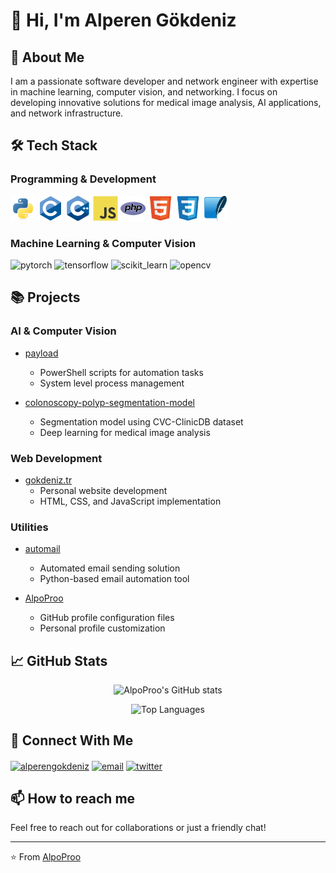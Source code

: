 # 👋 Hi, I'm Alperen Gökdeniz


## 🚀 About Me
I am a passionate software developer and network engineer with expertise in machine learning, computer vision, and networking. I focus on developing innovative solutions for medical image analysis, AI applications, and network infrastructure.

## 🛠️ Tech Stack
### Programming & Development
<p align="left">
<img src="https://raw.githubusercontent.com/devicons/devicon/master/icons/python/python-original.svg" alt="python" width="40" height="40"/>
<img src="https://raw.githubusercontent.com/devicons/devicon/master/icons/c/c-original.svg" alt="c" width="40" height="40"/>
<img src="https://raw.githubusercontent.com/devicons/devicon/master/icons/cplusplus/cplusplus-original.svg" alt="cplusplus" width="40" height="40"/>
<img src="https://raw.githubusercontent.com/devicons/devicon/master/icons/javascript/javascript-original.svg" alt="javascript" width="40" height="40"/>
<img src="https://raw.githubusercontent.com/devicons/devicon/master/icons/php/php-original.svg" alt="php" width="40" height="40"/>
<img src="https://raw.githubusercontent.com/devicons/devicon/master/icons/html5/html5-original.svg" alt="html5" width="40" height="40"/>
<img src="https://raw.githubusercontent.com/devicons/devicon/master/icons/css3/css3-original.svg" alt="css3" width="40" height="40"/>
<img src="https://raw.githubusercontent.com/devicons/devicon/master/icons/sqlite/sqlite-original.svg" alt="sqlite" width="40" height="40"/>
</p>

### Machine Learning & Computer Vision
<p align="left">
<img src="https://www.vectorlogo.zone/logos/pytorch/pytorch-icon.svg" alt="pytorch" width="40" height="40"/>
<img src="https://www.vectorlogo.zone/logos/tensorflow/tensorflow-icon.svg" alt="tensorflow" width="40" height="40"/>
<img src="https://upload.wikimedia.org/wikipedia/commons/0/05/Scikit_learn_logo_small.svg" alt="scikit_learn" width="40" height="40"/>
<img src="https://www.vectorlogo.zone/logos/opencv/opencv-icon.svg" alt="opencv" width="40" height="40"/>
</p>


## 📚 Projects
### AI & Computer Vision
- [payload](https://github.com/AlpoProo/payload)
  - PowerShell scripts for automation tasks
  - System level process management

- [colonoscopy-polyp-segmentation-model](https://github.com/AlpoProo/colonoscopy-polyp-segmentation-model)
  - Segmentation model using CVC-ClinicDB dataset
  - Deep learning for medical image analysis

### Web Development
- [gokdeniz.tr](https://github.com/AlpoProo/gokdeniz.tr)
  - Personal website development
  - HTML, CSS, and JavaScript implementation

### Utilities
- [automail](https://github.com/AlpoProo/automail)
  - Automated email sending solution
  - Python-based email automation tool

- [AlpoProo](https://github.com/AlpoProo/AlpoProo)
  - GitHub profile configuration files
  - Personal profile customization


## 📈 GitHub Stats
<p align="center">
<img src="https://github-readme-stats.vercel.app/api?username=AlpoProo&show_icons=true&theme=radical" alt="AlpoProo's GitHub stats" />
</p>
<p align="center">
<img src="https://github-readme-stats.vercel.app/api/top-langs/?username=AlpoProo&layout=compact&theme=radical" alt="Top Languages" />
</p>

## 🤝 Connect With Me
<p align="left">
<a href="https://linkedin.com/in/alperengokdeniz" target="blank"><img align="center" src="https://raw.githubusercontent.com/rahuldkjain/github-profile-readme-generator/master/src/images/icons/Social/linked-in-alt.svg" alt="alperengokdeniz" height="30" width="40" /></a>
<a href="mailto:alperen@gokdeniz.tr" target="blank"><img align="center" src="https://www.vectorlogo.zone/logos/gmail/gmail-icon.svg" alt="email" height="30" width="40" /></a>
<a href="https://twitter.com/your-handle" target="blank"><img align="center" src="https://raw.githubusercontent.com/rahuldkjain/github-profile-readme-generator/master/src/images/icons/Social/twitter.svg" alt="twitter" height="30" width="40" /></a>
</p>

## 📫 How to reach me
Feel free to reach out for collaborations or just a friendly chat!

---
⭐️ From [AlpoProo](https://github.com/AlpoProo)
